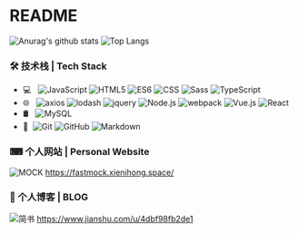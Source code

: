 # README

![Anurag's github stats](https://github-readme-stats.vercel.app/api?username=dexterBo&theme=vue-dark)
![Top Langs](https://github-readme-stats.vercel.app/api/top-langs/?username=dexterBo&layout=compact&theme=vue-dark)

### 🛠 技术栈 | Tech Stack

- 💻 &#160; ![JavaScript](https://img.shields.io/badge/-JavaScript-333333?style=flat&logo=JavaScript&logoColor=007396)
![HTML5](https://img.shields.io/badge/-HTML5-333333?style=flat&logo=HTML5)
![ES6](https://img.shields.io/badge/-ES6-333333?style=flat&logo=ES6)
![CSS](https://img.shields.io/badge/-CSS-333333?style=flat&logo=CSS&logoColor=FCC624)
![Sass](https://img.shields.io/badge/-Sass-333333?style=flat&logo=Sass&logoColor=FF4800)
![TypeScript](https://img.shields.io/badge/-TypeScript-333333?style=flat&logo=TypeScript)
- 🌐 &#160; 
![axios](https://img.shields.io/badge/-axios-333333?style=flat&logo=axios&logoColor=563D7C)
![lodash](https://img.shields.io/badge/-lodash-333333?style=flat&logo=lodash&logoColor=563D7C)
![jquery](https://img.shields.io/badge/-jquery-333333?style=flat&logo=jquery)
![Node.js](https://img.shields.io/badge/-Node.js-333333?style=flat&logo=node.js)
![webpack](https://img.shields.io/badge/-webpack-333333?style=flat&logo=webpack&logoColor=563D7C)
![Vue.js](https://img.shields.io/badge/-VueJS-333333?style=flat&logo=Vue.js)
![React](https://img.shields.io/badge/-React-333333?style=flat&logo=React)
- 🛢 &#160; ![MySQL](https://img.shields.io/badge/-MySQL-333333?style=flat&logo=mysql)
- 🔧 &#160;![Git](https://img.shields.io/badge/-Git-333333?style=flat&logo=git)
![GitHub](https://img.shields.io/badge/-GitHub-333333?style=flat&logo=github)
![Markdown](https://img.shields.io/badge/-Markdown-333333?style=flat&logo=markdown)

### ⌨ 个人网站 | Personal Website
![MOCK](https://img.shields.io/badge/-MOCK-333333?style=flat&logo=MOCK&logoColor=563D7C) https://fastmock.xienihong.space/

### 🎫 个人博客 | BLOG
![简书](https://img.shields.io/badge/-简书-333333?style=flat&logo=简书&logoColor=563D7C) https://www.jianshu.com/u/4dbf98fb2de1

